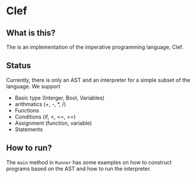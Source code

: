 # Clef
## What is this?
The is an implementation of the imperative programming language, Clef.

## Status
Currently, there is only an AST and an interpreter for a simple subset of the language.
We support
- Basic type (Interger, Bool, Variables)
- arithmatics (+, -, *, /)
- Functions
- Conditions (if, <, <=, ==)
- Assignment (function, variable)
- Statements

## How to run?
The `main` method in `Runner` has some examples on how to construct programs based on the AST and how to run the interpreter.
